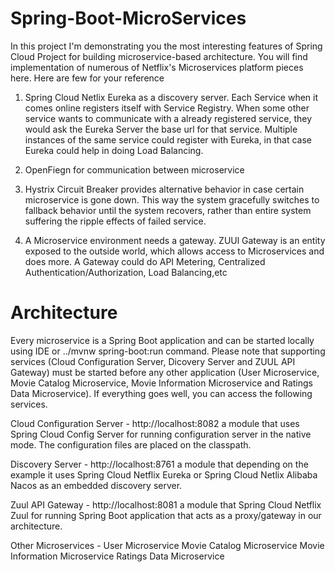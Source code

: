 # Spring-Boot-MicroServices

In this project I'm demonstrating you the most interesting features of Spring Cloud Project for building microservice-based architecture. You will find implementation of numerous of Netflix's Microservices platform pieces here. Here are few for your reference

1. Spring Cloud Netlix Eureka as a discovery server. Each Service when it comes online registers itself with Service Registry. When some other service wants to communicate with a already registered service, they would ask the Eureka Server the base url for that service. Multiple instances of the same service could register with Eureka, in that case Eureka could help in doing Load Balancing.

2. OpenFiegn for communication between microservice

3. Hystrix Circuit Breaker provides alternative behavior in case certain microservice is gone down. This way the system gracefully switches to fallback behavior until the system recovers, rather than entire system suffering the ripple effects of failed service.

4. A Microservice environment needs a gateway. ZUUl Gateway is an entity exposed to the outside world, which allows access to Microservices and does more. A Gateway could do
API Metering, Centralized Authentication/Authorization, Load Balancing,etc

# Architecture

Every microservice is a Spring Boot application and can be started locally using IDE or ../mvnw spring-boot:run command. Please note that supporting services (Cloud Configuration Server, Dicovery Server and ZUUL API Gateway) must be started before any other application (User Microservice, Movie Catalog Microservice, Movie Information Microservice and Ratings Data Microservice). If everything goes well, you can access the following services.

Cloud Configuration Server - http://localhost:8082
a module that uses Spring Cloud Config Server for running configuration server in the native mode. The configuration files are placed on the classpath.

Discovery Server - http://localhost:8761
a module that depending on the example it uses Spring Cloud Netflix Eureka or Spring Cloud Netlix Alibaba Nacos as an embedded discovery server.

Zuul API Gateway -  http://localhost:8081
a module that Spring Cloud Netflix Zuul for running Spring Boot application that acts as a proxy/gateway in our architecture.

Other Microservices -
User Microservice
Movie Catalog Microservice
Movie Information Microservice 
Ratings Data Microservice
